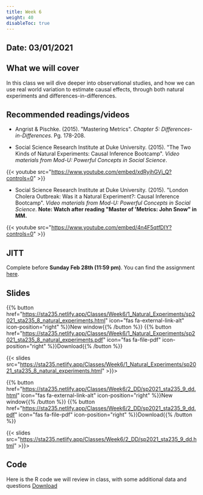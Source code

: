 ```yaml
---
title: Week 6
weight: 40
disableToc: true
---
```


## Date: 03/01/2021

## What we will cover

In this class we will dive deeper into observational studies, and how we can use real world variation to estimate causal effects, through both natural experiments and differences-in-differences.  

## Recommended readings/videos

- Angrist & Pischke. (2015). "Mastering Metrics". *Chapter 5: Differences-in-Differences*. Pg. 178-208. 

- Social Science Research Institute at Duke University. (2015). "The Two Kinds of Natural Experiments: Causal Inference Bootcamp". *Video materials from Mod-U: Powerful Concepts in Social Science*.

{{< youtube src="https://www.youtube.com/embed/xdRyjhGVj_Q?controls=0" >}}

- Social Science Research Institute at Duke University. (2015). "London Cholera Outbreak: Was it a Natural Experiment?: Causal Inference Bootcamp". *Video materials from Mod-U: Powerful Concepts in Social Science*. **Note: Watch after reading "Master of 'Metrics: John Snow" in MM.**

{{< youtube src="https://www.youtube.com/embed/4n4F5qtfDIY?controls=0" >}}

## JITT

Complete before **Sunday Feb 28th (11:59 pm)**. You can find the assignment <a onclick="ga('send', 'event', 'External-Link','click','JITT4','0','Link');" href="https://forms.gle/C9iaUUgi6wKMHSX98" target="_blank">here</a>.

## Slides

{{% button href="https://sta235.netlify.app/Classes/Week6/1_Natural_Experiments/sp2021_sta235_8_natural_experiments.html" icon="fas fa-external-link-alt" icon-position="right" %}}New window{{% /button %}} {{% button href="https://sta235.netlify.app/Classes/Week6/1_Natural_Experiments/sp2021_sta235_8_natural_experiments.pdf" icon="fas fa-file-pdf" icon-position="right" %}}Download{{% /button %}} 

{{< slides src="https://sta235.netlify.app/Classes/Week6/1_Natural_Experiments/sp2021_sta235_8_natural_experiments.html" >}}>

{{% button href="https://sta235.netlify.app/Classes/Week6/2_DD/sp2021_sta235_9_dd.html" icon="fas fa-external-link-alt" icon-position="right" %}}New window{{% /button %}} {{% button href="https://sta235.netlify.app/Classes/Week6/2_DD/sp2021_sta235_9_dd.pdf" icon="fas fa-file-pdf" icon-position="right" %}}Download{{% /button %}} 

{{< slides src="https://sta235.netlify.app/Classes/Week6/2_DD/sp2021_sta235_9_dd.html" >}}>

## Code

Here is the R code we will review in class, with some additional data and questions <a onclick="ga('send', 'event', 'External-Link','click','code6','0','Link');" href="https://raw.githubusercontent.com/maibennett/sta235/main/exampleSite/content/Classes/Week6/code/sp2021_sta235_8_NE_DD.R" target="_blank" class="btn btn-default">Download<i class="fas fa-code"></i></a>
